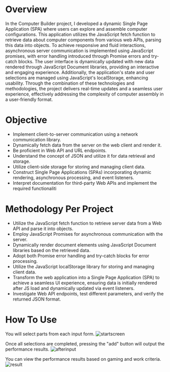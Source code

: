 # Overview
In the Computer Builder project, I developed a dynamic Single Page Application (SPA) where users can explore and assemble computer configurations. 
This application utilizes the JavaScript fetch function to retrieve data about computer components from various web APIs, parsing this data into objects. 
To achieve responsive and fluid interactions, asynchronous server communication is implemented using JavaScript promises, with error handling introduced through Promise errors and try-catch blocks. 
The user interface is dynamically updated with new data rendered through JavaScript Document libraries, providing an interactive and engaging experience. 
Additionally, the application's state and user selections are managed using JavaScript's localStorage, enhancing usability. 
Through the combination of these technologies and methodologies, the project delivers real-time updates and a seamless user experience, effectively addressing the complexity of computer assembly in a user-friendly format.

# Objective
- Implement client-to-server communication using a network communication library.
- Dynamically fetch data from the server on the web client and render it.
- Be proficient in Web API and URL endpoints.
- Understand the concept of JSON and utilize it for data retrieval and storage.
- Utilize client-side storage for storing and managing client data.
- Construct Single Page Applications (SPAs) incorporating dynamic rendering, asynchronous processing, and event listeners.
- Interpret documentation for third-party Web APIs and implement the required functionaliti

# Methodology Per Project
- Utilize the JavaScript fetch function to retrieve server data from a Web API and parse it into objects.
- Employ JavaScript Promises for asynchronous communication with the server.
- Dynamically render document elements using JavaScript Document libraries based on the retrieved data.
- Adopt both Promise error handling and try-catch blocks for error processing.
- Utilize the JavaScript localStorage library for storing and managing client data.
- Transform the web application into a Single Page Application (SPA) to achieve a seamless UI experience, ensuring data is initially rendered after JS load and dynamically updated via event listeners.
- Investigate Web API endpoints, test different parameters, and verify the returned JSON format.

# How To Use
You will select parts from each input form.
![startscreen](https://github.com/tasuku677/Computer-Building/assets/78686862/47851f83-30e1-43e3-801c-3efa14feb38f)

Once all selections are completed, pressing the "add" button will output the performance results.
![afterinput](https://github.com/tasuku677/Computer-Building/assets/78686862/6da9c09c-99ef-42f0-8c43-6f26c9925ecb)

You can view the performance results based on gaming and work criteria.
![result](https://github.com/tasuku677/Computer-Building/assets/78686862/19a19daa-ecaa-49d9-8b1e-41446fb6c6e2)


